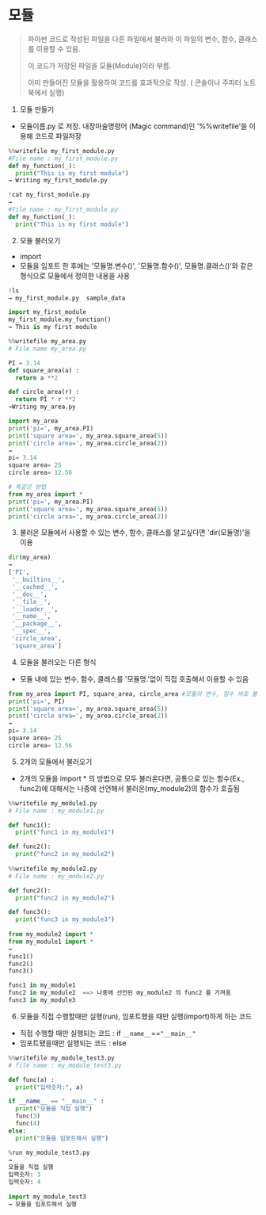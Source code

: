 # 모듈

> 파이썬 코드로 작성된 파일을 다른 파일에서 불러와 이 파일의 변수, 함수, 클래스를 이용할 수 있음.
>
> 이 코드가 저장된 파일을 모듈(Module)이라 부름. 
>
> 이미 만들어진 모듈을 활용하여 코드를 효과적으로 작성. ( 콘솔이나 주피터 노트북에서 실행)



1.  모듈 만들기

- 모듈이름.py 로 저장. 내장마술명령어 (Magic command)인 '%%writefile'을 이용해 코드로 파일저장

```python
%%writefile my_first_module.py  
#File name : my_first_module.py
def my_function(_):
  print("This is my first module")
→ Writing my_first_module.py

!cat my_first_module.py
→
#File name : my_first_module.py
def my_function(_):
  print("This is my first module")

```

2. 모듈 불러오기 

- import 
- 모듈을 임포트 한 후에는 '모듈명.변수()', '모듈명.함수()', 모듈명.클래스()'와 같은 형식으로
  모듈에서 정의한 내용을 사용 

```python
!ls
→ my_first_module.py  sample_data

import my_first_module
my_first_module.my_function()
→ This is my first module
```

```python
%%writefile my_area.py
# File name my_area.py

PI = 3.14
def square_area(a) : 
  return a **2

def circle_area(r) : 
  return PI * r **2
→Writing my_area.py

import my_area
print('pi=', my_area.PI)
print('square area=', my_area.square_area(5))
print('circle area=', my_area.circle_area(2))
→
pi= 3.14
square area= 25
circle area= 12.56

# 똑같은 방법
from my_area import *
print('pi=', my_area.PI)
print('square area=', my_area.square_area(5))
print('circle area=', my_area.circle_area(2))
```



3. 불러온 모듈에서 사용할 수 있는 변수, 함수, 클래스를 알고싶다면 'dir(모듈명)'을 이용

```python
dir(my_area)
→
['PI',
 '__builtins__',
 '__cached__',
 '__doc__',
 '__file__',
 '__loader__',
 '__name__',
 '__package__',
 '__spec__',
 'circle_area',
 'square_area']
```

4. 모듈을 불러오는 다른 형식 

- 모듈 내에 있는 변수, 함수, 클래스를 '모듈명.'없이 직접 호출해서 이용할 수 있음

```python
from my_area import PI, square_area, circle_area #모듈의 변수, 함수 바로 불러오기 
print('pi=', PI)
print('square area=', my_area.square_area(5))
print('circle area=', my_area.circle_area(2))
→
pi= 3.14
square area= 25
circle area= 12.56
```



5. 2개의 모듈에서 불러오기 

- 2개의 모듈을 import * 의 방법으로 모두 불러온다면, 공통으로 있는 함수(Ex., func2)에 대해서는
  나중에 선언해서 불러온(my_module2)의 함수가 호출됨

```python
%%writefile my_module1.py
# File name : my_module1.py

def func1():
  print("func1 in my_module1")

def func2():
  print("func2 in my_module2")
  
%%writefile my_module2.py
# File name : my_module2.py

def func2():
  print("func2 in my_module2")

def func3():
  print("func3 in my_module3")
  
from my_module2 import *
from my_module1 import *
→
func1()
func2()
func3()

func1 in my_module1
func2 in my_module2  ==> 나중에 선언된 my_module2 의 func2 를 가져옴
func3 in my_module3
```

6. 모듈을 직접 수행할때만 실행(run), 임포트했을 때만 실행(import)하게 하는 코드 

- 직접 수행할 때만 실행되는 코드 : if ``__name__``==`"__main__"`
- 임포트됐을때만 실행되는 코드  : else

```python
%%writefile my_module_test3.py
# file name : my_module_test3.py

def func(a) : 
  print("입력숫자:", a)

if __name__ == "__main__" : 
  print("모듈을 직접 실행")
  func(3)
  func(4)
else:
  print("모듈을 임포트해서 실행")

%run my_module_test3.py
→
모듈을 직접 실행
입력숫자: 3
입력숫자: 4
    
import my_module_test3
→ 모듈을 임포트해서 실행
```

